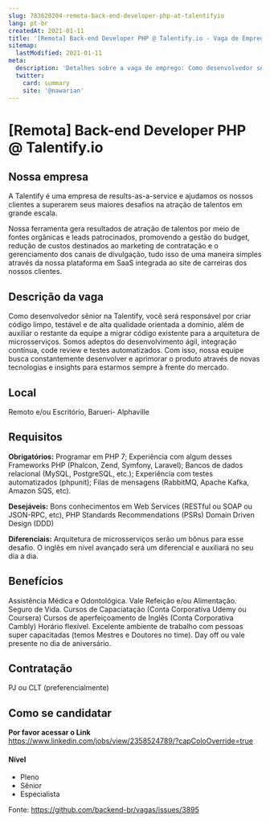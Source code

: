 ```yaml
---
slug: 783620204-remota-back-end-developer-php-at-talentifyio
lang: pt-br
createdAt: 2021-01-11
title: '[Remota] Back-end Developer PHP @ Talentify.io - Vaga de Emprego'
sitemap:
  lastModified: 2021-01-11
meta:
  description: 'Detalhes sobre a vaga de emprego: Como desenvolvedor sênior na Talentify, você será responsável por criar código limpo, testável e de alta qualidade orientada a domínio, além de auxiliar o restante da equipe a migrar código existente para a arquitetura de microsserviços. Somos adeptos do desenvolvimento ágil, integração contínua, code review e testes automatizados. Com isso, nossa equipe busca constantemente desenvolver e aprimorar o produto através de novas tecnologias e insights para estarmos sempre à frente do mercado.'
  twitter:
    card: summary
    site: '@nawarian'
---
```


# [Remota] Back-end Developer PHP @ Talentify.io

<!--
==================================================
Caso a vaga for remoto durante a pandemia informar no texto "Remoto durante o covid"
==================================================
-->
<!-- 
==================================================
POR FAVOR, SÓ POSTE SE A VAGA FOR PARA BACK-END!

Não faça distinção de gênero no título da vaga.

Use: "Back-End Developer" ao invés de 
"Desenvolvedor Back-End" \o/

Exemplo: `[São Paulo] Back-End Developer @ NOME DA EMPRESA`
==================================================
-->
<!--
==================================================
Caso a vaga for remoto durante a pandemia deixar a linha abaixo
==================================================
-->

## Nossa empresa

A Talentify é uma empresa de results-as-a-service e ajudamos os nossos clientes a superarem seus maiores desafios na atração de talentos em grande escala.

Nossa ferramenta gera resultados de atração de talentos por meio de fontes orgânicas e leads patrocinados, promovendo a gestão do budget, redução de custos destinados ao marketing de contratação e o gerenciamento dos canais de divulgação, tudo isso de uma maneira simples através da nossa plataforma em SaaS integrada ao site de carreiras dos nossos clientes.

## Descrição da vaga

Como desenvolvedor sênior na Talentify, você será responsável por criar código limpo, testável e de alta qualidade orientada a domínio, além de auxiliar o restante da equipe a migrar código existente para a arquitetura de microsserviços. Somos adeptos do desenvolvimento ágil, integração contínua, code review e testes automatizados. Com isso, nossa equipe busca constantemente desenvolver e aprimorar o produto através de novas tecnologias e insights para estarmos sempre à frente do mercado.

## Local

Remoto e/ou Escritório, Barueri- Alphaville

## Requisitos

**Obrigatórios:**
Programar em PHP 7;
Experiência com algum desses Frameworks PHP (Phalcon, Zend, Symfony, Laravel);
Bancos de dados relacional (MySQL, PostgreSQL, etc.);
Experiência com testes automatizados (phpunit);
Filas de mensagens (RabbitMQ, Apache Kafka, Amazon SQS, etc).

**Desejáveis:**
Bons conhecimentos em Web Services (RESTful ou SOAP ou JSON-RPC, etc), 
PHP Standards Recommendations (PSRs)
Domain Driven Design (DDD) 

**Diferenciais:**
Arquitetura de microsserviços serão um bônus para esse desafio.
O inglês em nível avançado será um diferencial e auxiliará no seu dia a dia.

## Benefícios

Assistência Médica e Odontológica.
Vale Refeição e/ou Alimentação.
Seguro de Vida.
Cursos de Capaciatação (Conta Corporativa Udemy ou Coursera)
Cursos de aperfeiçoamento de Inglês (Conta Corporativa Cambly)
Horário flexível.
Excelente ambiente de trabalho com pessoas super capacitadas (temos Mestres e Doutores no time).
Day off ou vale presente no dia de aniversário.


## Contratação

PJ ou CLT (preferencialmente) 

## Como se candidatar

**Por favor acessar o Link**
https://www.linkedin.com/jobs/view/2358524789/?capColoOverride=true


#### Nível
- Pleno
- Sênior
- Especialista




Fonte: https://github.com/backend-br/vagas/issues/3895